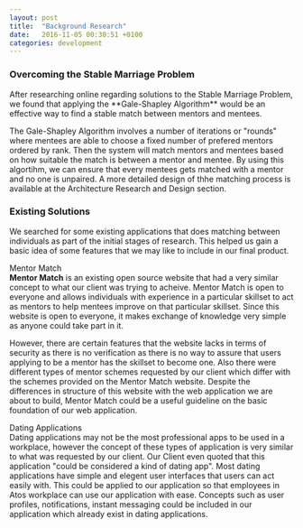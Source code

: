 ```yaml
---
layout: post
title:  "Background Research"
date:   2016-11-05 00:30:51 +0100
categories: development
---
```


<h3 class="section-header">Overcoming the Stable Marriage Problem</h3>
After researching online regarding solutions to the Stable Marriage Problem, we found that applying the **Gale-Shapley Algorithm** would be an effective way to find a stable match between mentors and mentees.

The Gale-Shapley Algorithm involves a number of iterations or "rounds" where mentees are able to choose a fixed number of prefered mentors ordered by rank. Then the system will match mentors and mentees based on how suitable the match is between a mentor and mentee. By using this algortihm, we can ensure that every mentees gets matched with a mentor and no one is unpaired. A more detailed design of thhe matching process is available at the Architecture Research and Design section.

<h3 class="section-header">Existing Solutions</h3>
We searched for some existing applications that does matching between individuals as part of the initial stages of research. This helped us gain a basic idea of some features that we may like to include in our final product.

<span class="lead sub-header">Mentor Match</span><br>
**Mentor Match** is an existing open source website that had a very similar concept to what our client was trying to acheive. Mentor Match is open to everyone and allows individuals with experience in a particular skillset to act as mentors to help mentees improve on that particular skillset.
Since this website is open to everyone, it makes exchange of knowledge very simple as anyone could take part in it. 

However, there are certain features that the website lacks in terms of security as there is no verification as there is no way to assure that users applying to be a mentor has the skillset to become one. Also there were different types of mentor schemes requested by our client which differ with the schemes provided on the Mentor Match website. Despite the differences in structure of this website with the web application we are about to build, Mentor Match could be a useful guideline on the basic foundation of our web application.

<span class="lead sub-header" >Dating Applications</span><br>
Dating applications may not be the most professional apps to be used in a workplace, however the concept of these types of application is very similar to what was requested by our client. Our Client even quoted that this application "could be considered a kind of dating app". Most dating applications have simple and elegent user interfaces that users can act easily with. This could be applied to our application so that employees in Atos workplace can use our application with ease. Concepts such as user profiles, notifications, instant messaging could be included in our application which already exist in dating applications. 
